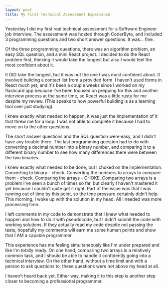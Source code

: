 ```yaml
---
layout: post
title: My First Technical Assessment Experience
---
```


Yesterday I did my first real technical assessment for a Software Engineer job interview. The assessment was hosted through CoderByte, and included 3 programming questions and two short answer questions. It was... fine.

Of the three programming questions, there was an algorithm problem, an easy SQL question, and a mini React project. I decided to do the React problem first, thinking it would take the longest but also I would feel the most confident about it.

It DID take the longest, but it was not the one I was most confident about. It involved building a contact list from a provided form. I haven't used forms in React much yet, and it's been a couple weeks since I worked on my flashcard app because I've been focused on prepping for this and another interview process at the same time, so React was a little rusty for me despite my review. (This speaks to how powerful building is as a learning tool over just studying).

I knew exactly what needed to happen, it was just the implementation of it that threw me for a loop. I was not able to complete it because I had to move on to the other questions.

The short answer questions and the SQL question were easy, and I didn't have any trouble there. The last programming question had to do with converting a decimal number into a binary number, and comparing it to a different binary number to see how many differences there were between the two binaries.

I knew exactly what needed to be done, but I choked on the implementation. Converting to binary - check. Converting the numbers to arrays to compare them - check. Comparing the arrays - CHOKE. Comparing two arrays is a problem I've seen a bunch of times so far, but clearly I haven't mastered it yet because I couldn't quite get it right. Part of the issue was that I was running out of time by this point, so the time pressure certainly didn't help. This morning, I woke up with the solution in my head. All I needed was more processing time.

I left comments in my code to demonstrate that I knew what needed to happen and how to do it with pseudocode, but I didn't submit the code with working solutions. If they actually read my code despite not passing the tests, hopefully my comments will earn me some human points and show that I AM a capable programmer.

This experience has me feeling simultaneously like I'm under prepared and like I'm totally ready. On one hand, comparing two arrays is a relatively common task, and I should be able to handle it confidently going into a technical interview. On the other hand, without a time limit and with a person to ask questions to, these questions were not above my head at all.

I haven't heard back yet. Either way, making it to this step is another step closer to becoming a professional programmer.
